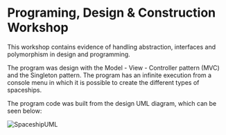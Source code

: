 # Programing, Design & Construction Workshop

This workshop contains evidence of handling abstraction, interfaces and polymorphism in design and programming.

The program was design with the Model - View - Controller pattern (MVC) and the Singleton pattern. The program 
has an infinite execution from a console menu in which it is possible to create the different types of spaceships.

The program code was built from the design UML diagram, which can be seen below:

![SpaceshipUML](https://user-images.githubusercontent.com/68924563/182985064-58f3f539-219c-470a-89d4-56b749d558f1.jpg)



